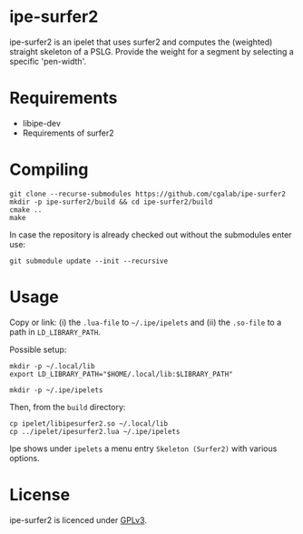 # ipe-surfer2

ipe-surfer2 is an ipelet that uses surfer2 and computes the (weighted) straight skeleton of a PSLG.
Provide the weight for a segment by selecting a specific 'pen-width'.

# Requirements

- libipe-dev
- Requirements of surfer2

# Compiling

	git clone --recurse-submodules https://github.com/cgalab/ipe-surfer2
	mkdir -p ipe-surfer2/build && cd ipe-surfer2/build
	cmake ..
	make

In case the repository is already checked out without the submodules enter use:

	git submodule update --init --recursive

# Usage

Copy or link:
(i) the `.lua-file` to `~/.ipe/ipelets` and
(ii) the `.so-file` to a path in `LD_LIBRARY_PATH`.

Possible setup:

	mkdir -p ~/.local/lib
	export LD_LIBRARY_PATH="$HOME/.local/lib:$LIBRARY_PATH"

	mkdir -p ~/.ipe/ipelets

Then, from the `build` directory:

	cp ipelet/libipesurfer2.so ~/.local/lib
	cp ../ipelet/ipesurfer2.lua ~/.ipe/ipelets

Ipe shows under `ipelets` a menu entry `Skeleton (Surfer2)` with various options.

# License

ipe-surfer2 is licenced under [GPLv3](https://www.gnu.org/licenses/gpl-3.0.html).
